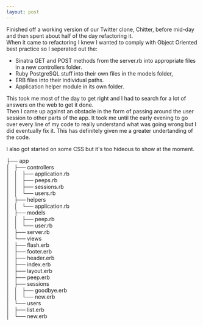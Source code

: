 ```yaml
---
layout: post
---
```

Finished off a working version of our Twitter clone, Chitter, before mid-day and then spent about half of the day refactoring it.  
When it came to refactoring I knew I wanted to comply with Object Oriented best practice so I seperated out the:  
- Sinatra GET and POST methods from the server.rb into appropriate files in a new controllers folder.
- Ruby PostgreSQL stuff into their own files in the models folder, 
- ERB files into their individual paths.  
- Application helper module in its own folder.  

This took me most of the day to get right and I had to search for a lot of answers on the web to get it done.  
Then I came up against an obstacle in the form of passing around the user session to other parts of the app.  It took me until the early evening to go over every line of my code to really understand what was going wrong but I did eventually fix it.  This has definitely given me a greater undertanding of the code.  

<!--more-->

I also got started on some CSS but it's too hideous to show at the moment.  

├── app  
│   ├── controllers  
│   │   ├── application.rb  
│   │   ├── peeps.rb  
│   │   ├── sessions.rb  
│   │   └── users.rb  
│   ├── helpers  
│   │   └── application.rb  
│   ├── models  
│   │   ├── peep.rb  
│   │   └── user.rb  
│   ├── server.rb  
│   └── views  
│       ├── flash.erb  
│       ├── footer.erb  
│       ├── header.erb  
│       ├── index.erb  
│       ├── layout.erb  
│       ├── peep.erb  
│       ├── sessions  
│       │   ├── goodbye.erb  
│       │   └── new.erb  
│       └── users  
│           ├── list.erb  
│           └── new.erb  
